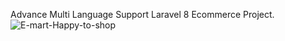 Advance  Multi Language Support Laravel 8 Ecommerce Project.
![E-mart-Happy-to-shop](https://user-images.githubusercontent.com/43112820/165052737-ff066b7e-56fb-4afa-92cb-402e3bf02f49.png)
